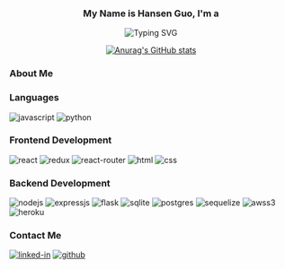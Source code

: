 ### <div align='center'> My Name is Hansen Guo, I'm a </div>
<div align='center'>
<img src="https://readme-typing-svg.herokuapp.com?font=Tiro+Gurmukhi&size=30&duration=2000&pause=1000&color=74A9CF&center=true&vCenter=true&width=600&height=60&lines=Researcher;Developer;Consultant;Designer" alt="Typing SVG" />
  
</div>

<!-- [github-stats]: -->
<div align='center'>

[![Anurag's GitHub stats](https://github-readme-stats.vercel.app/api?username=Hansen-G&show_icons=true&theme=dracula)](https://github.com/Hansen-G)




</div>


### About Me
<div align='center'>

</div>


### Languages

![javascript]
![python]

### Frontend Development

![react]
![redux]
![react-router]
![html]
![css]

### Backend Development

![nodejs]
![expressjs]
![flask]
![sqlite]
![postgres]
![sequelize]
![awss3]
![heroku]

### Contact Me

[![linked-in](https://img.shields.io/badge/LinkedIn-0077B5?style=for-the-badge&logo=LinkedIn&logoColor=white)](https://www.linkedin.com/in/hansen-guo/)
[![github](https://img.shields.io/badge/GitHub-000000?style=for-the-badge&logo=GitHub&logoColor=white)](https://github.com/Hansen-G)





<!-- badges urls-->

[awss3]: https://img.shields.io/badge/AWS%20S3-FF9900?style=flat-square&logo=amazons3&logoColor=white
[css]: https://img.shields.io/badge/CSS3-1572B6?style=flat-square&logo=css3&logoColor=white
[expressjs]: https://img.shields.io/badge/Express.js-404D59?style=flat-square&logo=express
[flask]: https://img.shields.io/badge/Flask-000000?style=flat-square&logo=flask&logoColor=white
[heroku]: https://img.shields.io/badge/Heroku-430098?style=flat-square&logo=heroku&logoColor=white
[html]: https://img.shields.io/badge/HTML5-E34F26?style=flat-square&logo=html5&logoColor=white
[javascript]: https://img.shields.io/badge/JavaScript-323330?style=flat-square&logo=javascript&logoColor=F7DF1E
[nodejs]: https://img.shields.io/badge/Node.js-43853D?style=flat-square&logo=node.js&logoColor=white
[postgres]: https://img.shields.io/badge/PostgreSQL-316192?style=flat-square&logo=postgresql&logoColor=white
[python]: https://img.shields.io/badge/Python-14354C?style=flat-square&logo=python&logoColor=white
[react]: https://img.shields.io/badge/React-20232A?style=flat-square&logo=react&logoColor=61DAFB
[react-router]: https://img.shields.io/badge/React_Router-CA4245?style=flat-square&logo=react-router&logoColor=white
[redux]: https://img.shields.io/badge/Redux-593D88?style=flat-square&logo=redux&logoColor=white
[sequelize]: https://img.shields.io/badge/Sequelize-323330?style=flat-square&logo=sequelize&logoColor=blue
[sqlite]: https://img.shields.io/badge/SQLite-07405E?style=flat-square&logo=sqlite&logoColor=white

<!-- [typescript]: https://img.shields.io/badge/TypeScript-3178C6?style=flat-square&logo=typescript&logoColor=white -->
